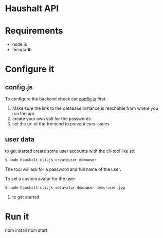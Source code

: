 # Haushalt API

# Requirements

* node.js
* mongodb

# Configure it

## config.js

To configure the backend check out [config.js](config.js) first.

1. Make sure the link to the database instance is reachable from where you run the api
1. create your own salt for the passwords
1. set the url of the frontend to prevent cors issues

## user data

to get started create some user accounts with the cli-tool like so:
```bash
$ node haushalt-cli.js createuser demouser
```
The tool will ask for a password and full name of the user. 

To set a custom avatar for the user
```bash
$ node haushalt-cli.js setavatar demouser demo-user.jpg
```

1. to get started 

# Run it
npm install
npm start

